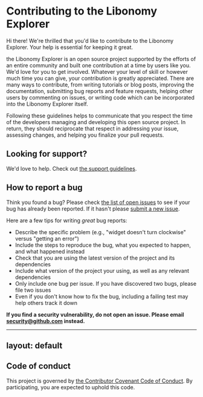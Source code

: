 # Contributing to the Libonomy Explorer

Hi there! We're thrilled that you'd like to contribute to the Libonomy Explorer. Your help is essential for keeping it great.

the Libonomy Explorer is an open source project supported by the efforts of an entire community and built one contribution at a time by users like you. We'd love for you to get involved. Whatever your level of skill or however much time you can give, your contribution is greatly appreciated. There are many ways to contribute, from writing tutorials or blog posts, improving the documentation, submitting bug reports and feature requests, helping other users by commenting on issues, or writing code which can be incorporated into the Libonomy Explorer itself.

Following these guidelines helps to communicate that you respect the time of the developers managing and developing this open source project. In return, they should reciprocate that respect in addressing your issue, assessing changes, and helping you finalize your pull requests.

## Looking for support?

We'd love to help. Check out [the support guidelines](SUPPORT.md).

## How to report a bug

Think you found a bug? Please check [the list of open issues](https://github.com) to see if your bug has already been reported. If it hasn't please [submit a new issue](https://github.com).

Here are a few tips for writing _great_ bug reports:

-   Describe the specific problem (e.g., "widget doesn't turn clockwise" versus "getting an error")
-   Include the steps to reproduce the bug, what you expected to happen, and what happened instead
-   Check that you are using the latest version of the project and its dependencies
-   Include what version of the project your using, as well as any relevant dependencies
-   Only include one bug per issue. If you have discovered two bugs, please file two issues
-   Even if you don't know how to fix the bug, including a failing test may help others track it down

**If you find a security vulnerability, do not open an issue. Please email security@github.com instead.**

---

## layout: default

## Code of conduct

This project is governed by [the Contributor Covenant Code of Conduct](CODE_OF_CONDUCT.md). By participating, you are expected to uphold this code.
